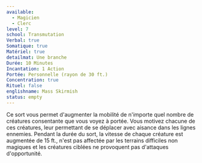 ```yaml
---
available:
  - Magicien
  - Clerc
level: 7
school: Transmutation
Verbal: true
Somatique: true
Matériel: true
detailmat: Une branche
Durée: 10 Minutes
Incantation: 1 Action
Portée: Personnelle (rayon de 30 ft.)
Concentration: true
Rituel: false
englishname: Mass Skirmish
status: empty
---
```

Ce sort vous permet d'augmenter la mobilité de n'importe quel nombre de créatures consentante que vous voyez à portée. Vous motivez chacune de ces créatures, leur permettant de se déplacer avec aisance dans les lignes ennemies. Pendant la durée du sort, la vitesse de chaque créature est augmentée de 15 ft., n'est pas affectée par les terrains difficiles non magiques et les créatures ciblées ne provoquent pas d'attaques d'opportunité.

